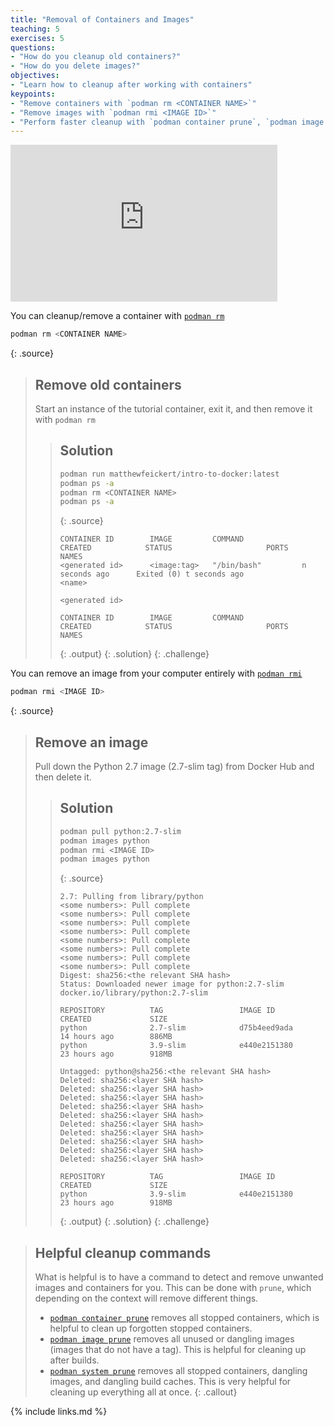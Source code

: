 ```yaml
---
title: "Removal of Containers and Images"
teaching: 5
exercises: 5
questions:
- "How do you cleanup old containers?"
- "How do you delete images?"
objectives:
- "Learn how to cleanup after working with containers"
keypoints:
- "Remove containers with `podman rm <CONTAINER NAME>`"
- "Remove images with `podman rmi <IMAGE ID>`"
- "Perform faster cleanup with `podman container prune`, `podman image prune`, and `podman system prune`"
---
```

<iframe width="427" height="251" src="https://www.youtube.com/embed/Gsp6EapBcoo?list=PLKZ9c4ONm-VnqD5oN2_8tXO0Yb1H_s0sj" frameborder="0" allow="accelerometer; autoplay; encrypted-media; gyroscope; picture-in-picture" allowfullscreen></iframe>

You can cleanup/remove a container with [`podman rm`][podman-docs-rm]
~~~bash
podman rm <CONTAINER NAME>
~~~
{: .source}

> ## Remove old containers
>
> Start an instance of the tutorial container, exit it, and then remove it with
> `podman rm`
>
> > ## Solution
> >
> > ~~~bash
> > podman run matthewfeickert/intro-to-docker:latest
> > podman ps -a
> > podman rm <CONTAINER NAME>
> > podman ps -a
> > ~~~
> > {: .source}
> >
> > ~~~
> >CONTAINER ID        IMAGE         COMMAND             CREATED            STATUS                     PORTS               NAMES
> ><generated id>      <image:tag>   "/bin/bash"         n seconds ago      Exited (0) t seconds ago                       <name>
> >
> ><generated id>
> >
> >CONTAINER ID        IMAGE         COMMAND             CREATED            STATUS                     PORTS               NAMES
> > ~~~
> > {: .output}
> {: .solution}
{: .challenge}

You can remove an image from your computer entirely with [`podman rmi`][podman-docs-rmi]
~~~bash
podman rmi <IMAGE ID>
~~~
{: .source}

> ## Remove an image
>
> Pull down the Python 2.7 image (2.7-slim tag) from Docker Hub and then delete it.
>
> > ## Solution
> >
> > ~~~bash
> > podman pull python:2.7-slim
> > podman images python
> > podman rmi <IMAGE ID>
> > podman images python
> > ~~~
> > {: .source}
> >
> > ~~~
> >2.7: Pulling from library/python
> ><some numbers>: Pull complete
> ><some numbers>: Pull complete
> ><some numbers>: Pull complete
> ><some numbers>: Pull complete
> ><some numbers>: Pull complete
> ><some numbers>: Pull complete
> ><some numbers>: Pull complete
> ><some numbers>: Pull complete
> >Digest: sha256:<the relevant SHA hash>
> >Status: Downloaded newer image for python:2.7-slim
> >docker.io/library/python:2.7-slim
> >
> >REPOSITORY          TAG                 IMAGE ID            CREATED             SIZE
> >python              2.7-slim            d75b4eed9ada        14 hours ago        886MB
> >python              3.9-slim            e440e2151380        23 hours ago        918MB
> >
> >Untagged: python@sha256:<the relevant SHA hash>
> >Deleted: sha256:<layer SHA hash>
> >Deleted: sha256:<layer SHA hash>
> >Deleted: sha256:<layer SHA hash>
> >Deleted: sha256:<layer SHA hash>
> >Deleted: sha256:<layer SHA hash>
> >Deleted: sha256:<layer SHA hash>
> >Deleted: sha256:<layer SHA hash>
> >Deleted: sha256:<layer SHA hash>
> >Deleted: sha256:<layer SHA hash>
> >Deleted: sha256:<layer SHA hash>
> >
> >REPOSITORY          TAG                 IMAGE ID            CREATED             SIZE
> >python              3.9-slim            e440e2151380        23 hours ago        918MB
> > ~~~
> > {: .output}
> {: .solution}
{: .challenge}

> ## Helpful cleanup commands
> What is helpful is to have a command to detect and remove unwanted images and containers for you.
> This can be done with `prune`, which depending on the context will remove different things.
> - [`podman container prune`](https://docs.podman.io/en/latest/markdown/podman-container-prune.1.html) removes all stopped containers, which is helpful to clean up forgotten stopped containers.
> - [`podman image prune`](https://docs.podman.io/en/latest/markdown/podman-image-prune.1.html) removes all unused or dangling images (images that do not have a tag). This is helpful for cleaning up after builds.
> - [`podman system prune`](https://docs.podman.io/en/stable/markdown/podman-system-prune.1.html) removes all stopped containers, dangling images, and dangling build caches. This is very helpful for cleaning up everything all at once.
{: .callout}

[podman-docs-rm]: https://docs.podman.io/en/stable/markdown/podman-rm.1.html
[podman-docs-rmi]: https://docs.podman.io/en/latest/markdown/podman-rmi.1.html

{% include links.md %}

